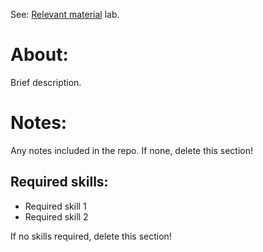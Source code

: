 See: [Relevant material](https://link-to-relevant-material) lab.

# About:

Brief description.

# Notes:

Any notes included in the repo. If none, delete this section!


## Required skills:

* Required skill 1
* Required skill 2

If no skills required, delete this section!

